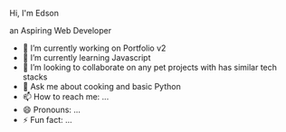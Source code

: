 Hi, I'm Edson

an Aspiring Web Developer


- 🔭 I’m currently working on Portfolio v2
- 🌱 I’m currently learning Javascript
- 👯 I’m looking to collaborate on any pet projects with has similar tech stacks
- 💬 Ask me about cooking and basic Python
- 📫 How to reach me: ...
- 😄 Pronouns: ...
- ⚡ Fun fact: ...

